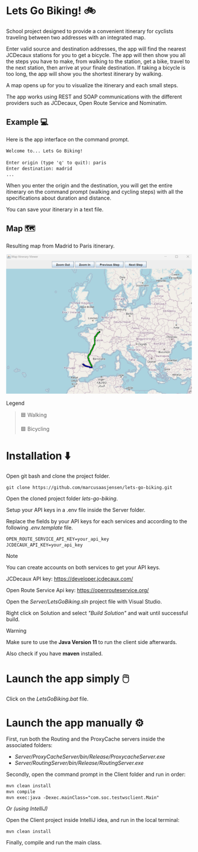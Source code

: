 # Lets Go Biking! 🚲
School project designed to provide a convenient itinerary for cyclists traveling between two addresses with an integrated map.

Enter valid source and destination addresses, the app will find the nearest JCDecaux stations for you to get a bicycle. The app will then show you all the steps you have to make, from walking to the station, get a bike, travel to the next station, then arrive at your finale destination. If taking a bicycle is too long, the app will show you the shortest itinerary by walking.

A map opens up for you to visualize the itinerary and each small steps.

The app works using REST and SOAP communications with the different providers such as JCDecaux, Open Route Service and Nominatim.

## Example 💻
Here is the app interface on the command prompt.
```
Welcome to... Lets Go Biking!

Enter origin (type 'q' to quit): paris
Enter destination: madrid
...
```
When you enter the origin and the destination, you will get the entire itinerary on the command prompt (walking and cycling steps) with all the specifications about duration and distance.

You can save your itinerary in a text file.

## Map 🗺️
Resulting map from Madrid to Paris itinerary.

![map](./Assets/map_example.png)

Legend
>  🟦 Walking
> 
>  🟩 Bicycling

# Installation ⬇️

Open git bash and clone the project folder.
```git
git clone https://github.com/marcusaasjensen/lets-go-biking.git
```
Open the cloned project folder *lets-go-biking*.

Setup your API keys in a .env file inside the Server folder.

Replace the fields by your API keys for each services and according to the following *.env.template* file.
```dotenv
OPEN_ROUTE_SERVICE_API_KEY=your_api_key
JCDECAUX_API_KEY=your_api_key
```

> [!NOTE]
> You can create accounts on both services to get your API keys.
> 
> JCDecaux API key: https://developer.jcdecaux.com/
> 
> Open Route Service Api key: https://openrouteservice.org/


Open the *Server/LetsGoBiking.sln* project file with Visual Studio.

Right click on Solution and select *"Build Solution"* and wait until successful build.

> [!WARNING] 
> Make sure to use the **Java Version 11** to run the client side afterwards.
> 
> Also check if you have **maven** installed.

# Launch the app simply 🖱️
Click on the *LetsGoBiking.bat* file.

# Launch the app manually ⚙️

First, run both the Routing and the ProxyCache servers inside the associated folders:
- *Server/ProxyCacheServer/bin/Release/ProxycacheServer.exe*
- *Server/RoutingServer/bin/Release/RoutingServer.exe*

Secondly, open the command prompt in the Client folder and run in order:

```mvn
mvn clean install
mvn compile
mvn exec:java -Dexec.mainClass="com.soc.testwsclient.Main"
```

*Or (using IntelliJ)*

Open the Client project inside IntelliJ idea, and run in the local terminal: 

```mvn
mvn clean install
```

Finally, compile and run the main class.
